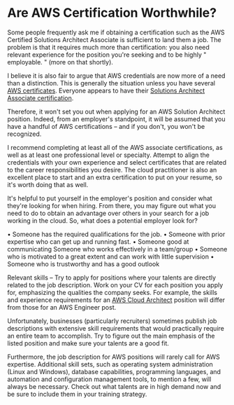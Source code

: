 # Are AWS Certification Worthwhile?

Some people frequently ask me if obtaining a certification such as the AWS Certified Solutions Architect Associate is sufficient to land them a job.
The problem is that it requires much more than certification: you also need relevant experience for the position you're seeking and to be highly " employable. " (more on that shortly).

I believe it is also fair to argue that AWS credentials are now more of a need than a distinction. This is generally the situation unless you have several [AWS certificates]. Everyone appears to have their [Solutions Architect Associate certification]. 

[//]: # (Any comments)
[AWS certificates]: <https://www.netcomlearning.com/vendors/aws-training.phtml?advid=1356>

[//]: # (Any comments)
[Solutions Architect Associate certification]: <https://www.netcomlearning.com/certification/aws-certified-solutions-architect-associate/599/?advid=1356>

Therefore, it won't set you out when applying for an AWS Solution Architect position. Indeed, from an employer's standpoint, it will be assumed that you have a handful of AWS certifications – and if you don't, you won't be recognized.

I recommend completing at least all of the AWS associate certifications, as well as at least one professional level or specialty. Attempt to align the credentials with your own experience and select certificates that are related to the career responsibilities you desire. The cloud practitioner is also an excellent place to start and an extra certification to put on your resume, so it's worth doing that as well.

It's helpful to put yourself in the employer's position and consider what they're looking for when hiring. From there, you may figure out what you need to do to obtain an advantage over others in your search for a job working in the cloud. So, what does a potential employer look for?

•	Someone has the required qualifications for the job.
•	Someone with prior expertise who can get up and running fast.
•	Someone good at communicating Someone who works effectively in a team/group
•	Someone who is motivated to a great extent and can work with little supervision
•	Someone who is trustworthy and has a good outlook

Relevant skills – Try to apply for positions where your talents are directly related to the job description. Work on your CV for each position you apply for, emphasizing the qualities the company seeks. For example, the skills and experience requirements for an [AWS Cloud Architect] position will differ from those for an AWS Engineer post.

[//]: # (Any comments)
[AWS Cloud Architect]: <https://www.netcomlearning.com/aws-architect-training/product/1354/?advid=1356>

Unfortunately, businesses (particularly recruiters) sometimes publish job descriptions with extensive skill requirements that would practically require an entire team to accomplish. Try to figure out the main emphasis of the listed position and make sure your talents are a good fit.

Furthermore, the job description for AWS positions will rarely call for AWS expertise. Additional skill sets, such as operating system administration (Linux and Windows), database capabilities, programming languages, and automation and configuration management tools, to mention a few, will always be necessary. Check out what talents are in high demand now and be sure to include them in your training strategy.
